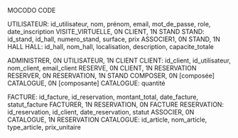 MOCODO CODE

UTILISATEUR: id_utilisateur, nom, prénom, email, mot_de_passe, role, date_inscription
VISITE_VIRTUELLE, 0N CLIENT, 1N STAND
STAND: id_stand, id_hall, numero_stand, surface, prix
ASSOCIER1, 0N STAND, 1N HALL
HALL: id_hall, nom_hall, localisation, description, capacite_totale

ADMINISTRER, 0N UTILISATEUR, 1N CLIENT
CLIENT: id_client, id_utilisateur, nom_client, email_client
RESERVE, 0N CLIENT, 1N RESERVATION
RESERVER, 0N RESERVATION, 1N STAND
COMPOSER, 0N [composée] CATALOGUE, 0N [composante] CATALOGUE: quantité

FACTURE: id_facture, id_reservation, montant_total, date_facture, statut_facture
FACTURER, 1N RESERVATION, 0N FACTURE
RESERVATION: id_reservation, id_client, date_reservation, statut
ASSOCIER, 0N CATALOGUE, 1N RESERVATION
CATALOGUE: id_article, nom_article, type_article, prix_unitaire
